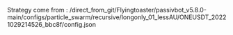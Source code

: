 Strategy come from : /direct_from_git/Flyingtoaster/passivbot_v5.8.0-main/configs/particle_swarm/recursive/longonly_01_lessAU/ONEUSDT_20221029214526_bbc8f/config.json